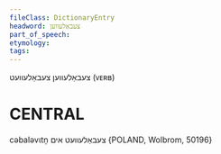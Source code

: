 ```yaml
---
fileClass: DictionaryEntry
headword: צעבאַלעווען
part_of_speech: 
etymology: 
tags: 
---
```

צעבאַלעווען
צעבאַלעוועט
(ᴠᴇʀʙ) 

CENTRAL
========

cəbaləvɩtn̩ צעבאַלעוועט אים {POLAND, Wolbrom, 50196}